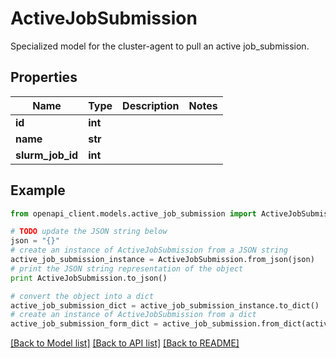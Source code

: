 # ActiveJobSubmission

Specialized model for the cluster-agent to pull an active job_submission.

## Properties
Name | Type | Description | Notes
------------ | ------------- | ------------- | -------------
**id** | **int** |  | 
**name** | **str** |  | 
**slurm_job_id** | **int** |  | 

## Example

```python
from openapi_client.models.active_job_submission import ActiveJobSubmission

# TODO update the JSON string below
json = "{}"
# create an instance of ActiveJobSubmission from a JSON string
active_job_submission_instance = ActiveJobSubmission.from_json(json)
# print the JSON string representation of the object
print ActiveJobSubmission.to_json()

# convert the object into a dict
active_job_submission_dict = active_job_submission_instance.to_dict()
# create an instance of ActiveJobSubmission from a dict
active_job_submission_form_dict = active_job_submission.from_dict(active_job_submission_dict)
```
[[Back to Model list]](../README.md#documentation-for-models) [[Back to API list]](../README.md#documentation-for-api-endpoints) [[Back to README]](../README.md)


